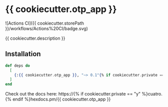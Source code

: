# {{ cookiecutter.otp_app }}

![Actions CI]({{ cookiecutter.storePath }}/workflows/Actions%20CI/badge.svg)

{{ cookiecutter.description }}

## Installation

```elixir
def deps do
  [
    {:{{ cookiecutter.otp_app }}, "~> 0.1"{% if cookiecutter.private == "y" %}, organization: "cuatro"{% endif %}}
  ]
end
```

Check out the docs here: https://{% if cookiecutter.private == "y" %}cuatro.{% endif %}hexdocs.pm/{{ cookiecutter.otp_app }}

